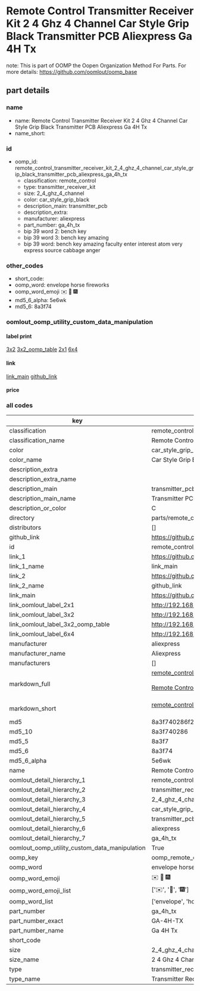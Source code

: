 # Remote Control Transmitter Receiver Kit 2 4 Ghz 4 Channel Car Style Grip Black Transmitter PCB Aliexpress Ga 4H Tx  

note: This is part of OOMP the Oopen Organization Method For Parts. For more details: https://github.com/oomlout/oomp_base

##  part details





### name
* name: Remote Control Transmitter Receiver Kit 2 4 Ghz 4 Channel Car Style Grip Black Transmitter PCB Aliexpress Ga 4H Tx
* name_short: 
### id
* oomp_id: remote_control_transmitter_receiver_kit_2_4_ghz_4_channel_car_style_grip_black_transmitter_pcb_aliexpress_ga_4h_tx
  * classification: remote_control
  * type: transmitter_receiver_kit
  * size: 2_4_ghz_4_channel
  * color: car_style_grip_black
  * description_main: transmitter_pcb
  * description_extra: 
  * manufacturer: aliexpress
  * part_number: ga_4h_tx
  * bip 39 word 2: bench key
  * bip 39 word 3: bench key amazing
  * bip 39 word: bench key amazing faculty enter interest atom very express source cabbage anger

### other_codes
* short_code: 
* oomp_word: envelope horse fireworks
* oomp_word_emoji :envelope: :horse: :fireworks:
* md5_6_alpha: 5e6wk
* md5_6: 8a3f74






### oomlout_oomp_utility_custom_data_manipulation
#### label print
[3x2](http://192.168.1.245:1112/?label=oomp%205e6wk)
[3x2_oomp_table](http://192.168.1.107:1112/?label=oomp%205e6wk)
[2x1](http://192.168.1.242:1112/?label=oomp%205e6wk)
[6x4](http://192.168.1.55:1112/?label=oomp%205e6wk)    

#### link

[link_main](https://github.com/oomlout/oomlout_oomp_current_version_messy/tree/main/parts/remote_control_transmitter_receiver_kit_2_4_ghz_4_channel_car_style_grip_black_transmitter_pcb_aliexpress_ga_4h_tx) [github_link](https://github.com/oomlout/oomlout_oomp_part_src/tree/main/parts/remote_control_transmitter_receiver_kit_2_4_ghz_4_channel_car_style_grip_black_transmitter_pcb_aliexpress_ga_4h_tx)                             

#### price







### all codes 
| key | value |  
| --- | --- |  
| classification | remote_control |  
| classification_name | Remote Control |  
| color | car_style_grip_black |  
| color_name | Car Style Grip Black |  
| description_extra |  |  
| description_extra_name |  |  
| description_main | transmitter_pcb |  
| description_main_name | Transmitter PCB |  
| description_or_color | C  |  
| directory | parts/remote_control_transmitter_receiver_kit_2_4_ghz_4_channel_car_style_grip_black_transmitter_pcb_aliexpress_ga_4h_tx |  
| distributors | [] |  
| github_link | https://github.com/oomlout/oomlout_oomp_part_src/tree/main/parts/remote_control_transmitter_receiver_kit_2_4_ghz_4_channel_car_style_grip_black_transmitter_pcb_aliexpress_ga_4h_tx |  
| id | remote_control_transmitter_receiver_kit_2_4_ghz_4_channel_car_style_grip_black_transmitter_pcb_aliexpress_ga_4h_tx |  
| link_1 | https://github.com/oomlout/oomlout_oomp_current_version_messy/tree/main/parts/remote_control_transmitter_receiver_kit_2_4_ghz_4_channel_car_style_grip_black_transmitter_pcb_aliexpress_ga_4h_tx |  
| link_1_name | link_main |  
| link_2 | https://github.com/oomlout/oomlout_oomp_part_src/tree/main/parts/remote_control_transmitter_receiver_kit_2_4_ghz_4_channel_car_style_grip_black_transmitter_pcb_aliexpress_ga_4h_tx |  
| link_2_name | github_link |  
| link_main | https://github.com/oomlout/oomlout_oomp_current_version_messy/tree/main/parts/remote_control_transmitter_receiver_kit_2_4_ghz_4_channel_car_style_grip_black_transmitter_pcb_aliexpress_ga_4h_tx |  
| link_oomlout_label_2x1 | http://192.168.1.242:1112/?label=oomp%205e6wk |  
| link_oomlout_label_3x2 | http://192.168.1.245:1112/?label=oomp%205e6wk |  
| link_oomlout_label_3x2_oomp_table | http://192.168.1.107:1112/?label=oomp%205e6wk |  
| link_oomlout_label_6x4 | http://192.168.1.55:1112/?label=oomp%205e6wk |  
| manufacturer | aliexpress |  
| manufacturer_name | Aliexpress |  
| manufacturers | [] |  
| markdown_full | [remote_control_transmitter_receiver_kit_2_4_ghz_4_channel_car_style_grip_black_transmitter_pcb_aliexpress_ga_4h_tx](https://github.com/oomlout/oomlout_oomp_current_version_messy/tree/main/parts/remote_control_transmitter_receiver_kit_2_4_ghz_4_channel_car_style_grip_black_transmitter_pcb_aliexpress_ga_4h_tx)<br>[](https://github.com/oomlout/oomlout_oomp_current_version_messy/tree/main/parts/remote_control_transmitter_receiver_kit_2_4_ghz_4_channel_car_style_grip_black_transmitter_pcb_aliexpress_ga_4h_tx)<br>[Remote Control Transmitter Receiver Kit 2 4 Ghz 4 Channel Car Style Grip Black Transmitter Pcb Aliexpress Ga 4H Tx](https://github.com/oomlout/oomlout_oomp_current_version_messy/tree/main/parts/remote_control_transmitter_receiver_kit_2_4_ghz_4_channel_car_style_grip_black_transmitter_pcb_aliexpress_ga_4h_tx)<br><br> |  
| markdown_short | [remote_control_transmitter_receiver_kit_2_4_ghz_4_channel_car_style_grip_black_transmitter_pcb_aliexpress_ga_4h_tx](https://github.com/oomlout/oomlout_oomp_current_version_messy/tree/main/parts/remote_control_transmitter_receiver_kit_2_4_ghz_4_channel_car_style_grip_black_transmitter_pcb_aliexpress_ga_4h_tx)<br><br> |  
| md5 | 8a3f740286f2e1c9d6a5b51a0f9e80a8 |  
| md5_10 | 8a3f740286 |  
| md5_5 | 8a3f7 |  
| md5_6 | 8a3f74 |  
| md5_6_alpha | 5e6wk |  
| name | Remote Control Transmitter Receiver Kit 2 4 Ghz 4 Channel Car Style Grip Black Transmitter PCB Aliexpress Ga 4H Tx |  
| oomlout_detail_hierarchy_1 | remote_control |  
| oomlout_detail_hierarchy_2 | transmitter_receiver_kit |  
| oomlout_detail_hierarchy_3 | 2_4_ghz_4_channel |  
| oomlout_detail_hierarchy_4 | car_style_grip_black |  
| oomlout_detail_hierarchy_5 | transmitter_pcb |  
| oomlout_detail_hierarchy_6 | aliexpress |  
| oomlout_detail_hierarchy_7 | ga_4h_tx |  
| oomlout_oomp_utility_custom_data_manipulation | True |  
| oomp_key | oomp_remote_control_transmitter_receiver_kit_2_4_ghz_4_channel_car_style_grip_black_transmitter_pcb_aliexpress_ga_4h_tx |  
| oomp_word | envelope horse fireworks |  
| oomp_word_emoji | :envelope: :horse: :fireworks: |  
| oomp_word_emoji_list | [':envelope:', ':horse:', ':fireworks:'] |  
| oomp_word_list | ['envelope', 'horse', 'fireworks'] |  
| part_number | ga_4h_tx |  
| part_number_exact | GA-4H-TX |  
| part_number_name | Ga 4H Tx |  
| short_code |  |  
| size | 2_4_ghz_4_channel |  
| size_name | 2 4 Ghz 4 Channel |  
| type | transmitter_receiver_kit |  
| type_name | Transmitter Receiver Kit |  
